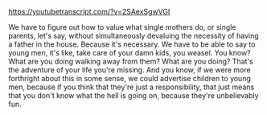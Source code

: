 https://youtubetranscript.com/?v=2SAexSgwVGI

 We have to figure out how to value what single mothers do, or single parents, let's say, without simultaneously devaluing the necessity of having a father in the house. Because it's necessary. We have to be able to say to young men, it's like, take care of your damn kids, you weasel. You know? What are you doing walking away from them? What are you doing? That's the adventure of your life you're missing. And you know, if we were more forthright about this in some sense, we could advertise children to young men, because if you think that they're just a responsibility, that just means that you don't know what the hell is going on, because they're unbelievably fun.